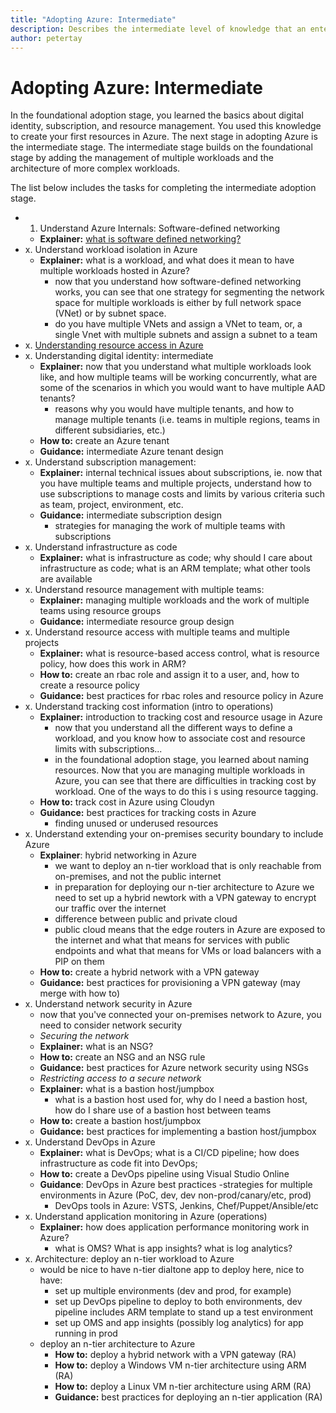 ```yaml
---
title: "Adopting Azure: Intermediate" 
description: Describes the intermediate level of knowledge that an enterprise requires to adopt Azure
author: petertay
---
```


# Adopting Azure: Intermediate

In the foundational adoption stage, you learned the basics about digital identity, subscription, and resource management. You used this knowledge to create your first resources in Azure. The next stage in adopting Azure is the intermediate stage. The intermediate stage builds on the foundational stage by adding the management of multiple workloads and the architecture of more complex workloads.

The list below includes the tasks for completing the intermediate adoption stage.

* 1. Understand Azure Internals: Software-defined networking
    - **Explainer:** [what is software defined networking?](sdn-explainer.md)
* x. Understand workload isolation in Azure
    - **Explainer:** what is a workload, and what does it mean to have multiple workloads hosted in Azure?
        - now that you understand how software-defined networking works, you can see that one strategy for segmenting the network space for multiple workloads is either by full network space (VNet) or by subnet space.
        - do you have multiple VNets and assign a VNet to team, or, a single Vnet with multiple subnets and assign a subnet to a team
* x. [Understanding resource access in Azure](/azure/active-directory/active-directory-understanding-resource-access)
* x. Understanding digital identity: intermediate
    - **Explainer:** now that you understand what multiple workloads look like, and how multiple teams will be working concurrently, what are some of the scenarios in which you would want to have multiple AAD tenants?
        - reasons why you would have multiple tenants, and how to manage multiple tenants (i.e. teams in multiple regions, teams in different subsidiaries, etc.)
    - **How to:** create an Azure tenant
    - **Guidance:** intermediate Azure tenant design
* x. Understand subscription management:
    - **Explainer:** internal technical issues about subscriptions, ie. now that you have multiple teams and multiple projects, understand how to use subscriptions to manage costs and limits by various criteria such as team, project, environment, etc.
    - **Guidance:** intermediate subscription design
        - strategies for managing the work of multiple teams with subscriptions
* x. Understand infrastructure as code
    - **Explainer:** what is infrastructure as code; why should I care about infrastructure as code; what is an ARM template; what other tools are available
* x. Understand resource management with multiple teams:
    - **Explainer:**  managing multiple workloads and the work of multiple teams using resource groups
    - **Guidance:** intermediate resource group design
* x. Understand resource access with multiple teams and multiple projects
    - **Explainer:** what is resource-based access control, what is resource policy, how does this work in ARM?
    - **How to:** create an rbac role and assign it to a user, and, how to create a resource policy
    - **Guidance:** best practices for rbac roles and resource policy in Azure
* x. Understand tracking cost information (intro to operations)
    - **Explainer:** introduction to tracking cost and resource usage in Azure
        - now that you understand all the different ways to define a workload, and you know how to associate cost and resource limits with subscriptions...
        - in the foundational adoption stage, you learned about naming resources. Now that you are managing multiple workloads in Azure, you can see that there are difficulties in tracking cost by workload. One of the ways to do this i s using resource tagging.
    - **How to:** track cost in Azure using Cloudyn
    - **Guidance:** best practices for tracking costs in Azure
        - finding unused or underused resources
* x. Understand extending your on-premises security boundary to include Azure
    - **Explainer**: hybrid networking in Azure
        - we want to deploy an n-tier workload that is only reachable from on-premises, and not the public internet
        - in preparation for deploying our n-tier architecture to Azure we need to set up a hybrid newtork with a VPN gateway to encrypt our traffic over the internet
        - difference between public and private cloud
        - public cloud means that the edge routers in Azure are exposed to the internet and what that means for services with public endpoints and what that means for VMs or load balancers with a PIP on them
    - **How to:** create a hybrid network with a VPN gateway
    - **Guidance:** best practices for provisioning a VPN gateway (may merge with how to) 
* x. Understand network security in Azure
    - now that you've connected your on-premises network to Azure, you need to consider network security
    - _Securing the network_
    - **Explainer:** what is an NSG?
    - **How to:** create an NSG and an NSG rule
    - **Guidance:** best practices for Azure network security using NSGs
    - _Restricting access to a secure network_
    - **Explainer:** what is a bastion host/jumpbox
        - what is a bastion host used for, why do I need a bastion host, how do I share use of a bastion host between teams
    - **How to:** create a bastion host/jumpbox
    - **Guidance:** best practices for implementing a bastion host/jumpbox
* x. Understand DevOps in Azure
    - **Explainer:** what is DevOps; what is a CI/CD pipeline; how does infrastructure as code fit into DevOps; 
    - **How to:** create a DevOps pipeline using Visual Studio Online
    - **Guidance**: DevOps in Azure best practices
        -strategies for multiple environments in Azure (PoC, dev, dev non-prod/canary/etc, prod)
        - DevOps tools in Azure: VSTS, Jenkins, Chef/Puppet/Ansible/etc
* x. Understand application monitoring in Azure (operations)
    - **Explainer:** how does application performance monitoring work in Azure?
        - what is OMS? What is app insights? what is log analytics?
* x. Architecture: deploy an n-tier workload to Azure
    - would be nice to have n-tier dialtone app to deploy here, nice to have:
        - set up multiple environments (dev and prod, for example)
        - set up DevOps pipeline to deploy to both environments, dev pipeline includes ARM template to stand up a test environment
        - set up OMS and app insights (possibly log analytics) for app running in prod
    - deploy an n-tier architecture to Azure
        - **How to:** deploy a hybrid network with a VPN gateway (RA)
        - **How to:** deploy a Windows VM n-tier architecture using ARM (RA)
        - **How to:** deploy a Linux VM n-tier architecture using ARM (RA)
        - **Guidance:** best practices for deploying an n-tier application (RA)


